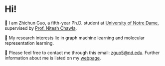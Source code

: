 # Hi! 
🌱 I am Zhichun Guo, a fifth-year Ph.D. student at [University of Notre Dame](https://www.nd.edu/), supervised by [Prof. Nitesh Chawla](https://niteshchawla.nd.edu/).

🧐 My research interests lie in graph machine learning and molecular representation learning.

🌟 Please feel free to contact me through this email: zguo5@nd.edu. Further information about me is listed on my [webpage](https://zguo.io/). 

